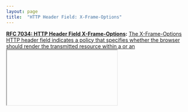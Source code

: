```yaml
---
layout: page
title:  "HTTP Header Field: X-Frame-Options"
---
```


**[RFC 7034: HTTP Header Field X-Frame-Options](/specs/IETF/RFC/7034 "To improve the protection of web applications against clickjacking, this document describes the X-Frame-Options HTTP header field, which declares a policy, communicated from the server to the client browser, regarding whether the browser may display the transmitted content in frames that are part of other web pages."):** [The X-Frame-Options HTTP header field indicates a policy that specifies whether the browser should render the transmitted resource within a <frame> or an <iframe>. Servers can declare this policy in the header of their HTTP responses to prevent clickjacking attacks, which ensures that their content is not embedded into other pages or frames.](http://tools.ietf.org/html/rfc7034#section-2)

<br/>
<hr/>

<p style="text-align: right"><a href="../http-headers">Return to list of all HTTP Header Fields</a></p>